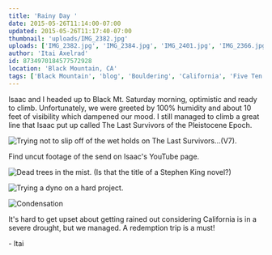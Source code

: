 ```yaml
---
title: 'Rainy Day '
date: 2015-05-26T11:14:00-07:00
updated: 2015-05-26T11:17:40-07:00
thumbnail: 'uploads/IMG_2382.jpg'
uploads: ['IMG_2382.jpg', 'IMG_2384.jpg', 'IMG_2401.jpg', 'IMG_2366.jpg']
author: 'Itai Axelrad'
id: 8734970184577572928
location: 'Black Mountain, CA'
tags: ['Black Mountain', 'blog', 'Bouldering', 'California', 'Five Ten', 'highball', 'Itai']
---
```

Isaac and I headed up to Black Mt. Saturday morning, optimistic and ready to climb. Unfortunately, we were greeted by 100% humidity and about 10 feet of visibility which dampened our mood. I still managed to climb a great line that Isaac put up called The Last Survivors of the Pleistocene Epoch.

![Trying not to slip off of the wet holds on The Last Survivors...(V7).](uploads/IMG_2382.jpg)

Find uncut footage of the send on Isaac's YouTube page.

![Dead trees in the mist. (Is that the title of a Stephen King novel?)](uploads/IMG_2384.jpg)

![Trying a dyno on a hard project.](uploads/IMG_2401.jpg)

![Condensation](uploads/IMG_2366.jpg)

It's hard to get upset about getting rained out considering California is in a severe drought, but we managed. A redemption trip is a must!

\- Itai
